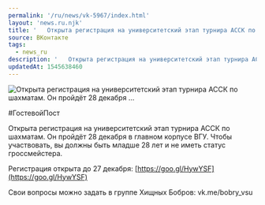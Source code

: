 ```yaml
---
permalink: '/ru/news/vk-5967/index.html'
layout: 'news.ru.njk'
title: '   Открыта регистрация на университетский этап турнира АССК по шахматам. Он пройдёт 28 декабря …'
source: ВКонтакте
tags:
  - news_ru
description: '   Открыта регистрация на университетский этап турнира АССК по шахматам. Он пройдёт 28 декабря …'
updatedAt: 1545638460
---
```

![   Открыта регистрация на университетский этап турнира АССК по шахматам. Он пройдёт 28 декабря …](https://sun9-33.userapi.com/impf/c848624/v848624806/e72f0/45Lm0oR6KJE.jpg?size=794x500&quality=96&proxy=1&sign=9a8ed1134b27a54799d4a57cd2492106&c_uniq_tag=lm2GuoNeZlYgns9sEj00BCWYksI6P4w7DoiS6ox-SwI&type=album)

#ГостевойПост

Открыта регистрация на университетский этап турнира АССК по шахматам. Он пройдёт 28 декабря в главном корпусе ВГУ. Чтобы участвовать, вы должны быть младше 28 лет и не иметь статус гроссмейстера.

Регистрация открыта до 27 декабря: [https://goo.gl/HywYSF](https://goo.gl/HywYSF)

Свои вопросы можно задать в группе Хищных Бобров: vk.me/bobry_vsu
